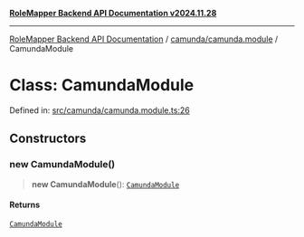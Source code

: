 [**RoleMapper Backend API Documentation v2024.11.28**](../../../README.md)

***

[RoleMapper Backend API Documentation](../../../modules.md) / [camunda/camunda.module](../README.md) / CamundaModule

# Class: CamundaModule

Defined in: [src/camunda/camunda.module.ts:26](https://github.com/FlowCraft-AG/RoleMapper/blob/5b9ee56819f4990f54c16dcad37384ac73c1551c/backend/src/camunda/camunda.module.ts#L26)

## Constructors

### new CamundaModule()

> **new CamundaModule**(): [`CamundaModule`](CamundaModule.md)

#### Returns

[`CamundaModule`](CamundaModule.md)
